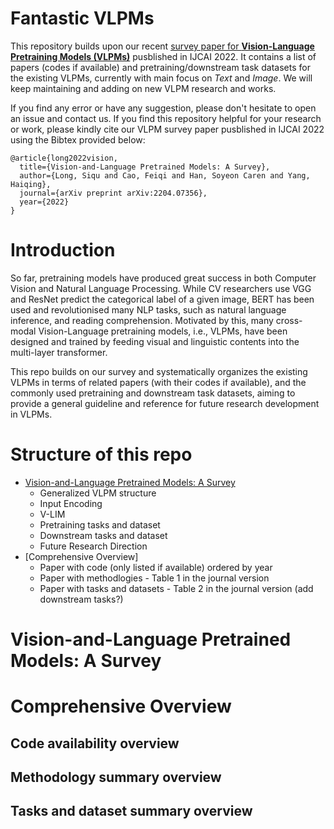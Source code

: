 # Fantastic VLPMs
This repository builds upon our recent [survey paper for **Vision-Language Pretraining Models (VLPMs)**](https://arxiv.org/pdf/2204.07356.pdf) pusblished in IJCAI 2022. It contains a list of papers (codes if available) and pretraining/downstream task datasets for the existing VLPMs, currently with main focus on *Text* and *Image*. We will keep maintaining and adding on new VLPM research and works. 

If you find any error or have any suggestion, please don't hesitate to open an issue and contact us.
If you find this repository helpful for your research or work, please kindly cite our VLPM survey paper pusblished in IJCAI 2022 using the Bibtex provided below:

```
@article{long2022vision,
  title={Vision-and-Language Pretrained Models: A Survey},
  author={Long, Siqu and Cao, Feiqi and Han, Soyeon Caren and Yang, Haiqing},
  journal={arXiv preprint arXiv:2204.07356},
  year={2022}
}
```

# Introduction
So far, pretraining models have produced great success in both Computer Vision and Natural Language Processing. While CV researchers use VGG and ResNet predict the categorical label of a given image, BERT has been used and revolutionised many NLP tasks, such as natural language inference, and reading comprehension. Motivated by this, many cross-modal Vision-Language pretraining models, i.e., VLPMs, have been designed and trained by feeding visual and linguistic contents into the multi-layer transformer.

This repo builds on our survey and systematically organizes the existing VLPMs in terms of related papers (with their codes if available), and the commonly used pretraining and downstream task datasets, aiming to provide a general guideline and reference for future research development in VLPMs. 


# Structure of this repo
- [Vision-and-Language Pretrained Models: A Survey](#VLSurvey)
  - Generalized VLPM structure
  - Input Encoding
  - V-LIM
  - Pretraining tasks and dataset
  - Downstream tasks and dataset
  - Future Research Direction
- [Comprehensive Overview]
  - Paper with code (only listed if available) ordered by year
  - Paper with methodlogies - Table 1 in the journal version
  - Paper with tasks and datasets - Table 2 in the journal version (add downstream tasks?)



<h1 id="VLSurvey">
Vision-and-Language Pretrained Models: A Survey
</h1>

<h1 id="Comprehensive">
Comprehensive Overview
</h1>

<h2 id="CompCode">
Code availability overview
</h2>

<h2 id="CompMethod">
Methodology summary overview
</h2>

<h2 id="CompTaskData">
Tasks and dataset summary overview
</h2>

